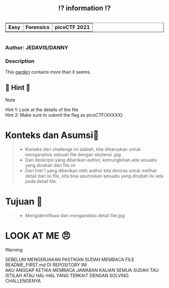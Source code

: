 <!----- Start Main ----->
<body>
  <header>
    <h2>⁉️ information ⁉️</h2>
    <table border= "1" cellspacing="5" align="left">    
      <tr>
        <td><strong>Easy</strong></td>
        <td><strong>Forensics</strong></td>
        <td><strong>picoCTF 2021</strong></td>
      </tr>
    </table>
  </header>
  <main>
      <br>
      <h2></h2>
      <h3 align="left">Author: JEDAVIS/DANNY</h3>
      <h3>Description</h3>
        <p align="justify">This <a href="https://jupiter.challenges.picoctf.org/static/d0e1ffb10fc0017c6a82c57900f3ffe3/garden.jpg">garden</a> contains more than it seems.</p>
      <h2></h2>
  </main>
</body>
<!----- End Main ----->
<!----- Start Hint ----->

## 👀 Hint 👀
> [!NOTE]
> Hint 1: Look at the details of the file <br>
> Hint 2: Make sure to submit the flag as picoCTF{XXXXX} <br>

# Konteks dan Asumsi🤔
> - Konteks dari challenge ini adalah, kita diharuskan untuk menganalisis sebuah file dengan ekstensi .jpg <br>
> - Dari deskripsi yang diberikan author, kemungkinan ada sesuatu yang dirubah dari file ini <br>
> - Dari hint 1 yang diberikan oleh author kita diminta untuk melihat detail dari isi file, kita bisa asumsikan sesuatu yang dirubah itu ada pada detail file.

# Tujuan 🚩
> - Mengidentifikasi dan menganalisis detail file.jpg

# LOOK AT ME 😠
> [!WARNING]
> SEBELUM MENGERJAKAN PASTIKAN SUDAH MEMBACA FILE README_FIRST.md DI REPOSITORY INI <br>
> AKU ANGGAP KETIKA MEMBACA JAWABAN KALIAN SEMUA SUDAH TAU ISTILAH ATAU HAL-HAL YANG TERKAIT DENGAN SOLVING CHALLENGENYA

